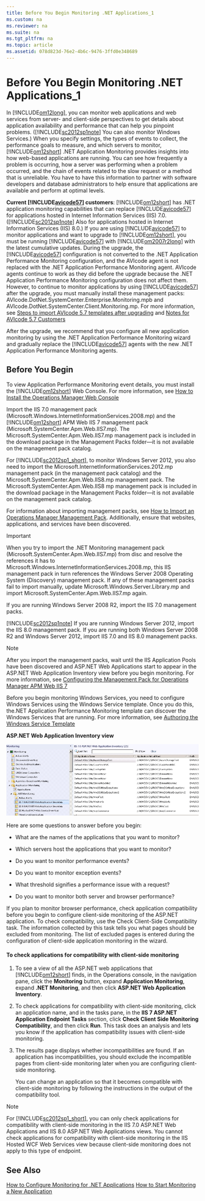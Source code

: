 ```yaml
---
title: Before You Begin Monitoring .NET Applications_1
ms.custom: na
ms.reviewer: na
ms.suite: na
ms.tgt_pltfrm: na
ms.topic: article
ms.assetid: 078d823d-76e2-4b6c-9476-3ffd0e348689
---
```

# Before You Begin Monitoring .NET Applications_1
In [!INCLUDE[om12long](Token/om12long_md.md)], you can monitor web applications and web services from server\- and client\-side perspectives to get details about application availability and performance that can help you pinpoint problems. \([!INCLUDE[sc2012sp1note](Token/sc2012sp1note_md.md)] You can also monitor Windows Services.\) When you specify settings, the types of events to collect, the performance goals to measure, and which servers to monitor, [!INCLUDE[om12short](Token/om12short_md.md)] .NET Application Monitoring provides insights into how web\-based applications are running. You can see how frequently a problem is occurring, how a server was performing when a problem occurred, and the chain of events related to the slow request or a method that is unreliable. You have to have this information to partner with software developers and database administrators to help ensure that applications are available and perform at optimal levels.

**Current [!INCLUDE[avicode57](Token/avicode57_md.md)] customers**: [!INCLUDE[om12short](Token/om12short_md.md)] has .NET application monitoring capabilities that can replace [!INCLUDE[avicode57](Token/avicode57_md.md)] for applications hosted in Internet Information Services \(IIS\) 7.0. \([!INCLUDE[sc2012sp1note](Token/sc2012sp1note_md.md)] Also for applications hosted in Internet Information Services \(IIS\) 8.0.\) If you are using [!INCLUDE[avicode57](Token/avicode57_md.md)] to monitor applications and want to upgrade to [!INCLUDE[om12short](Token/om12short_md.md)], you must be running [!INCLUDE[avicode57](Token/avicode57_md.md)] with [!INCLUDE[om2007r2long](Token/om2007r2long_md.md)] with the latest cumulative updates. During the upgrade, the [!INCLUDE[avicode57](Token/avicode57_md.md)] configuration is not converted to the .NET Application Performance Monitoring configuration, and the AVIcode agent is not replaced with the .NET Application Performance Monitoring agent. AVIcode agents continue to work as they did before the upgrade because the .NET Application Performance Monitoring configuration does not affect them. However, to continue to monitor applications by using [!INCLUDE[avicode57](Token/avicode57_md.md)] after the upgrade, you must manually install these management packs: AVIcode.DotNet.SystemCenter.Enterprise.Monitoring.mpb and AVIcode.DotNet.SystemCenter.Client.Monitoring.mp. For more information, see [Steps to import AVIcode 5.7 templates after upgrading](http://go.microsoft.com/fwlink/?LinkId=230859) and [Notes for AVIcode 5.7 Customers](http://go.microsoft.com/fwlink/?LinkId=231263)

After the upgrade, we recommend that you configure all new application monitoring by using the .NET Application Performance Monitoring wizard and gradually replace the [!INCLUDE[avicode57](Token/avicode57_md.md)] agents with the new .NET Application Performance Monitoring agents.

## Before You Begin
To view Application Performance Monitoring event details, you must install the [!INCLUDE[om12short](Token/om12short_md.md)] Web Console. For more information, see [How to Install the Operations Manager Web Console](http://go.microsoft.com/fwlink/?LinkId=236163)

Import the IIS 7.0 management pack \(Microsoft.Windows.InternetInformationServices.2008.mp\) and the [!INCLUDE[om12short](Token/om12short_md.md)] APM Web IIS 7 management pack \(Microsoft.SystemCenter.Apm.Web.IIS7.mp\). The Microsoft.SystemCenter.Apm.Web.IIS7.mp management pack is included in the download package in the Management Packs folder—it is not available on the management pack catalog.

For [!INCLUDE[sc2012sp1_short](Token/sc2012sp1_short_md.md)], to monitor Windows Server 2012, you also need to import the Microsoft.InternetInformationServices.2012.mp management pack \(in the management pack catalog\) and the Microsoft.SystemCenter.Apm.Web.IIS8.mp management pack. The Microsoft.SystemCenter.Apm.Web.IIS8 mp management pack is included in the download package in the Management Packs folder—it is not available on the management pack catalog.

For information about importing management packs, see [How to Import an Operations Manager Management Pack](How-to-Import-an-Operations-Manager-Management-Pack.md). Additionally, ensure that websites, applications, and services have been discovered.

> [!IMPORTANT]
> When you try to import the .NET Monitoring management pack \(Microsoft.SystemCenter.Apm.Web.IIS7.mp\) from disc and resolve the references it has to Microsoft.Windows.InternetInformationServices.2008.mp, this IIS management pack in turn references the Windows Server 2008 Operating System \(Discovery\) management pack. If any of these management packs fail to import manually, update Microsoft.Windows.Server.Library.mp and import Microsoft.SystemCenter.Apm.Web.IIS7.mp again.
> 
> If you are running Windows Server 2008 R2, import the IIS 7.0 management packs.
> 
> [!INCLUDE[sc2012sp1note](Token/sc2012sp1note_md.md)] If you are running Windows Server 2012, import the IIS 8.0 management pack. If you are running both Windows Server 2008 R2 and Windows Server 2012, import IIS 7.0 and IIS 8.0 management packs.

> [!NOTE]
> After you import the management packs, wait until the IIS Application Pools have been discovered and ASP.NET Web Applications start to appear in the ASP.NET Web Application Inventory view before you begin monitoring. For more information, see [Configuring the Management Pack for Operations Manager APM Web IIS 7](http://go.microsoft.com/fwlink/?LinkId=251495)

Before you begin monitoring Windows Services, you need to configure Windows Services using the Windows Service template. Once you do this, the.NET Application Performance Monitoring template can discover the Windows Services that are running. For more information, see [Authoring the Windows Service Template](http://go.microsoft.com/fwlink/?LinkId=252385)

**ASP.NET Web Application Inventory view**

![](Image/AppMonitoring_AuthConfig1WebAppInventoryView2.gif)

Here are some questions to answer before you begin:

-   What are the names of the applications that you want to monitor?

-   Which servers host the applications that you want to monitor?

-   Do you want to monitor performance events?

-   Do you want to monitor exception events?

-   What threshold signifies a performance issue with a request?

-   Do you want to monitor both server and browser performance?

If you plan to monitor browser performance, check application compatibility before you begin to configure client\-side monitoring of the ASP.NET application. To check compatibility, use the Check Client\-Side Compatibility task. The information collected by this task tells you what pages should be excluded from monitoring. The list of excluded pages is entered during the configuration of client\-side application monitoring in the wizard.

#### To check applications for compatibility with client\-side monitoring

1.  To see a view of all the ASP.NET web applications that [!INCLUDE[om12short](Token/om12short_md.md)] finds, in the Operations console, in the navigation pane, click the **Monitoring** button, expand **Application Monitoring**, expand **.NET Monitoring**, and then click **ASP.NET Web Application Inventory**.

2.  To check applications for compatibility with client\-side monitoring, click an application name, and in the tasks pane, in the **IIS 7 ASP.NET Application Endpoint Tasks** section, click **Check Client Side Monitoring Compatibility**, and then click **Run**. This task does an analysis and lets you know if the application has compatibility issues with client\-side monitoring.

3.  The results page displays whether incompatibilities are found. If an application has incompatibilities, you should exclude the incompatible pages from client\-side monitoring later when you are configuring client\-side monitoring.

    You can change an application so that it becomes compatible with client\-side monitoring by following the instructions in the output of the compatibility tool.

> [!NOTE]
> For [!INCLUDE[sc2012sp1_short](Token/sc2012sp1_short_md.md)], you can only check applications for compatibility with client\-side monitoring in the IIS 7.0 ASP.NET Web Applications and IIS 8.0 ASP.NET Web Applications views. You cannot check applications for compatibility with client\-side monitoring in the IIS Hosted WCF Web Services view because client\-side monitoring does not apply to this type of endpoint.

## See Also
[How to Configure Monitoring for .NET Applications](How-to-Configure-Monitoring-for-.NET-Applications.md)
[How to Start Monitoring a New Application](How-to-Start-Monitoring-a-New-Application.md)


